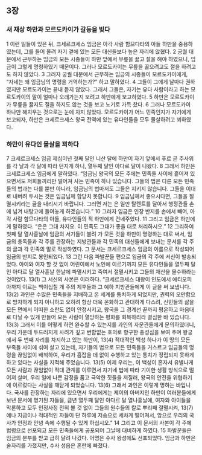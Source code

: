 ## 3장
### 새 재상 하만과 모르도카이가 갈등을 빚다
1 이런 일들이 있은 뒤, 크세르크세스 임금은 아각 사람 함므다타의 아들 하만을 중용하였는데, 그를 들어 올려 자기 곁에 있는 모든 대신들보다 높은 자리에 앉혔다.
2 궁궐 대문에서 근무하는 임금의 모든 시종들이 하만 앞에서 무릎을 꿇고 절을 해야 하였으니, 임금이 그렇게 명령하였기 때문이다. 그러나 모르도카이는 무릎을 꿇으려고도 절을 하려고도 하지 않았다.
3 그러자 궁궐 대문에서 근무하는 임금의 시종들이 모르도카이에게, “자네는 왜 임금님의 명령을 거역하는가?” 하고 말하였다.
4 그들이 그에게 날마다 권하였지만 모르도카이는 끝내 듣지 않았다. 그래서 그들은, 자기는 유다 사람이라고 하는 모르도카이의 말이 얼마나 오래가는지 보려고 하만에게 보고하였다.
5 하만은 모르도카이가 무릎을 꿇지도 절을 하지도 않는 것을 보고 노기로 가득 찼다.
6 그러나 모르도카이 하나만 해치우는 것으로는 눈에 차지 않았다. 모르도카이가 어느 민족인지가 자기에게 보고되자, 하만은 크세르크세스 왕국 전역에 있는 유다인들을 모두 몰살하려고 꾀하였다.
### 하만이 유다인 몰살을 꾀하다
7 크세르크세스 임금 제십이년 첫째 달인 니산 달에 하만이 자기 앞에서 푸르 곧 주사위를 각 날과 각 달에 따라 던지게 하니, 열두째 달인 아다르 달이 나왔다.
8 그래서 하만은 크세르크세스 임금에게 말하였다. “임금님 왕국의 모든 주에는 민족들 사이에 흩어져 있으면서도 저희들끼리만 떨어져 사는 민족이 하나 있습니다. 그들의 법은 다른 모든 민족들의 법과는 다를 뿐만 아니라, 임금님의 법마저도 그들은 지키지 않습니다. 그들을 이대로 내버려 두시는 것은 임금님께 합당치 못합니다.
9 임금님께서 좋으시다면, 그들을 절멸시키라는 글을 내리시기 바랍니다. 그러면 저는 은 일만 탈렌트를 달아서 행정관들 손에 넘겨 내탕고에 들여놓게 하겠습니다.”
10 그러자 임금은 인장 반지를 손에서 빼어, 아각 사람 함므다타의 아들, 유다인들의 적 하만에게 건네주었다.
11 그리고 임금은 하만에게 말하였다. “은은 그대 차지요. 이 민족도 그대가 좋을 대로 처리하시오.”
12 그리하여 첫째 달 열사흗날에 임금의 서기들이 불려 가 모든 것을 하만이 명령하는 대로 써서, 임금의 총독들과 각 주를 관장하는 지방관들과 각 민족의 대신들에게 보내는 문서를 각 주의 글과 각 민족의 말로 작성하였다. 그 문서는 크세르크세스 임금의 이름으로 작성되어 임금의 반지로 봉인되었다.
13 그런 다음 파발꾼들 편으로 임금의 각 주에 서신이 발송되었다. 아이와 여자 할 것 없이 어린이에서 노인에 이르기까지 모든 유다인들을 열두째 달인 아다르 달 열사흗날 한날에 파멸시키고 죽여서 절멸시키고 그들의 재산을 몰수하라는 것이었다.
13(1) 그 서신의 사본은 이러하다. “크세르크세스 대왕이 인도에서 에티오피아까지 이르는 백이십칠 개 주의 제후들과 그 예하 지방관들에게 이 글을 써 보냅니다.
13(2) 과인은 수많은 민족들을 지배하고 온 세계를 통치하게 되었지만, 권력의 오만함으로 방자하게 되지 아니하고 오히려 항상 더욱 온화하고 관대하게 다스려, 신민들의 삶을 모든 면에서 어떠한 소란도 없이 안정시키고, 왕국을 그 경계선 끝까지 평온하고 마음대로 다닐 수 있게 만들어 모든 사람이 열망하는 평화를 회복하리라 결심한 바 있습니다.
13(3) 그래서 이를 어떻게 하면 완수할 수 있는지를 과인의 자문관들에게 문의하였더니, 우리 가운데 두드러지게 사려가 깊고 변함없는 호의로 항구한 충성심을 보여 주며 왕궁에서 두 번째 자리를 차지하고 있는 하만이,
13(4) 적대적인 백성 하나가 이 땅의 모든 부족들 사이에 섞여 살고 있는데, 자기들의 법으로 모든 민족들을 거스르고 임금들의 명령을 끊임없이 배척하여, 우리가 흠잡을 데 없이 수행하고 있는 통치가 정립되지 못하게 하고 있다는 사실을 지적해 주었습니다.
13(5) 이제 우리는, 이 백성이 혼자서 유별나게 모든 사람과 끊임없이 적대 관계를 이루면서 자기네 법에 따라 기이한 생활 방식으로 떨어져 살며, 우리 일에 나쁜 감정을 품고 극악한 짓들을 저질러, 왕국의 안전을 위협하기에 이르렀다는 사실을 깨닫게 되었습니다.
13(6) 그래서 과인은 이렇게 명하는 바입니다. 국사를 관장하는 자리에 있으면서 우리에게는 제이의 아버지인 하만이 여러분들에게 보낸 문서에 명기된 자들을, 금년 열두째 달인 아다르 달 열나흗날에, 여자와 아이들을 막론하고 모두 인정사정 전혀 볼 것 없이 그들의 원수들의 칼로 뿌리째 절멸시켜,
13(7) 예나 지금이나 적대적인 자들이 단 하루에 저승으로 세차게 떨어져서, 앞으로 우리의 국사가 안정과 안녕 속에 수행될 수 있게 하십시오.”
14 그리고 이 문서의 사본이 각 주에 법령으로 선포되고 모든 민족들에게 공포되어 그날에 대비하게 하였다.
15 파발꾼들은 임금의 분부를 받고 급히 달려 나갔다. 어명은 수사 왕성에도 선포되었다. 임금과 하만은 술자리를 가졌지만, 수사 성읍은 혼란에 빠졌다.
